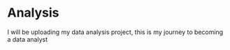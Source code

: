 # Analysis
I will be uploading my data analysis project, this is my journey to becoming a data analyst 
